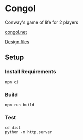 # Congol

Conway's game of life for 2 players

[congol.net](http://congol.net)

[Design files](https://www.figma.com/file/2FNvlsHa7aIuhYawCjx0iH/Congol)

## Setup

### Install Requirements
```
npm ci
```

### Build
```
npm run build
```
### Test
```
cd dist
python -m http.server
```
